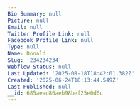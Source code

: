 ```yaml
---
Bio Summary: null
Picture: null
Email: null
Twitter Profile Link: null
Facebook Profile Link: null
Type: null
Name: Donald
Slug: '234234234'
Webflow Status: null
Last Updated: '2025-08-18T18:42:01.382Z'
Created: '2025-06-24T18:13:44.549Z'
Last Published: null
__id: 685aead86aeb98bef25e0d6c
---
```


